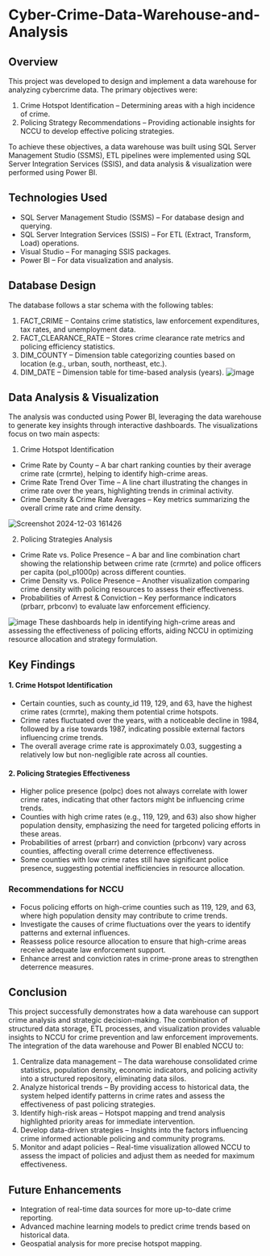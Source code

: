 # Cyber-Crime-Data-Warehouse-and-Analysis

## Overview
This project was developed to design and implement a data warehouse for analyzing cybercrime data. The primary objectives were:
1. Crime Hotspot Identification – Determining areas with a high incidence of crime.
2. Policing Strategy Recommendations – Providing actionable insights for NCCU to develop effective policing strategies.

To achieve these objectives, a data warehouse was built using SQL Server Management Studio (SSMS), ETL pipelines were implemented using SQL Server Integration Services (SSIS), and data analysis & visualization were performed using Power BI.

## Technologies Used
* SQL Server Management Studio (SSMS) – For database design and querying.
* SQL Server Integration Services (SSIS) – For ETL (Extract, Transform, Load) operations.
* Visual Studio – For managing SSIS packages.
* Power BI – For data visualization and analysis.

## Database Design
The database follows a star schema with the following tables:
1. FACT_CRIME – Contains crime statistics, law enforcement expenditures, tax rates, and unemployment data.
2. FACT_CLEARANCE_RATE – Stores crime clearance rate metrics and policing efficiency statistics.
3. DIM_COUNTY – Dimension table categorizing counties based on location (e.g., urban, south, northeast, etc.).
4. DIM_DATE – Dimension table for time-based analysis (years).
![image](https://github.com/user-attachments/assets/e2683945-2217-4ed1-bb22-78dfc9efbed1)

## Data Analysis & Visualization
The analysis was conducted using Power BI, leveraging the data warehouse to generate key insights through interactive dashboards. The visualizations focus on two main aspects:
1. Crime Hotspot Identification
 * Crime Rate by County – A bar chart ranking counties by their average crime rate (crmrte), helping to identify high-crime areas.
 * Crime Rate Trend Over Time – A line chart illustrating the changes in crime rate over the years, highlighting trends in criminal activity.
 * Crime Density & Crime Rate Averages – Key metrics summarizing the overall crime rate and crime density.

![Screenshot 2024-12-03 161426](https://github.com/user-attachments/assets/cb04e97e-e166-47a5-bc52-e8a720713bbb)

2. Policing Strategies Analysis
 * Crime Rate vs. Police Presence – A bar and line combination chart showing the relationship between crime rate (crmrte) and police officers per capita (pol_p1000p) across different counties.
 * Crime Density vs. Police Presence – Another visualization comparing crime density with policing resources to assess their effectiveness.
 * Probabilities of Arrest & Conviction – Key performance indicators (prbarr, prbconv) to evaluate law enforcement efficiency.

![image](https://github.com/user-attachments/assets/f35e598a-b08f-4489-a0b7-368a05a09d0f)
These dashboards help in identifying high-crime areas and assessing the effectiveness of policing efforts, aiding NCCU in optimizing resource allocation and strategy formulation.

## Key Findings
#### 1. Crime Hotspot Identification
 * Certain counties, such as county_id 119, 129, and 63, have the highest crime rates (crmrte), making them potential crime hotspots.
 * Crime rates fluctuated over the years, with a noticeable decline in 1984, followed by a rise towards 1987, indicating possible external factors influencing crime trends.
 * The overall average crime rate is approximately 0.03, suggesting a relatively low but non-negligible rate across all counties.
   
#### 2. Policing Strategies Effectiveness
 * Higher police presence (polpc) does not always correlate with lower crime rates, indicating that other factors might be influencing crime trends.
 * Counties with high crime rates (e.g., 119, 129, and 63) also show higher population density, emphasizing the need for targeted policing efforts in these areas.
 * Probabilities of arrest (prbarr) and conviction (prbconv) vary across counties, affecting overall crime deterrence effectiveness.
 * Some counties with low crime rates still have significant police presence, suggesting potential inefficiencies in resource allocation.
  
### Recommendations for NCCU
* Focus policing efforts on high-crime counties such as 119, 129, and 63, where high population density may contribute to crime trends.
* Investigate the causes of crime fluctuations over the years to identify patterns and external influences.
* Reassess police resource allocation to ensure that high-crime areas receive adequate law enforcement support.
* Enhance arrest and conviction rates in crime-prone areas to strengthen deterrence measures.

## Conclusion
This project successfully demonstrates how a data warehouse can support crime analysis and strategic decision-making. The combination of structured data storage, ETL processes, and visualization provides valuable insights to NCCU for crime prevention and law enforcement improvements.
The integration of the data warehouse and Power BI enabled NCCU to:
1. Centralize data management – The data warehouse consolidated crime statistics, population density, economic indicators, and policing activity into a structured repository, eliminating data silos.
2. Analyze historical trends – By providing access to historical data, the system helped identify patterns in crime rates and assess the effectiveness of past policing strategies.
3. Identify high-risk areas – Hotspot mapping and trend analysis highlighted priority areas for immediate intervention.
4. Develop data-driven strategies – Insights into the factors influencing crime informed actionable policing and community programs.
5. Monitor and adapt policies – Real-time visualization allowed NCCU to assess the impact of policies and adjust them as needed for maximum effectiveness.

## Future Enhancements
* Integration of real-time data sources for more up-to-date crime reporting.
* Advanced machine learning models to predict crime trends based on historical data.
* Geospatial analysis for more precise hotspot mapping.
